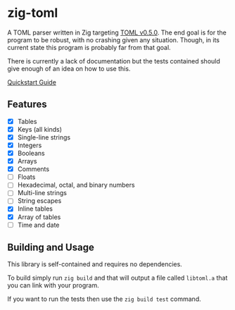 # zig-toml
A TOML parser written in Zig targeting [TOML v0.5.0](https://github.com/toml-lang/toml). The end goal is for the program to be robust, with no crashing given any situation. Though, in its current state this program is probably far from that goal.

There is currently a lack of documentation but the tests contained should give enough of an idea on how to use this.

[Quickstart Guide](https://github.com/darithorn/zig-toml/wiki/Quickstart-Guide)

## Features
- [x] Tables
- [x] Keys (all kinds)
- [x] Single-line strings
- [x] Integers
- [x] Booleans
- [x] Arrays
- [x] Comments
- [ ] Floats
- [ ] Hexadecimal, octal, and binary numbers
- [ ] Multi-line strings
- [ ] String escapes
- [x] Inline tables
- [x] Array of tables
- [ ] Time and date

## Building and Usage

This library is self-contained and requires no dependencies.

To build simply run `zig build` and that will output a file called `libtoml.a` that you can link with your program.

If you want to run the tests then use the `zig build test` command.
